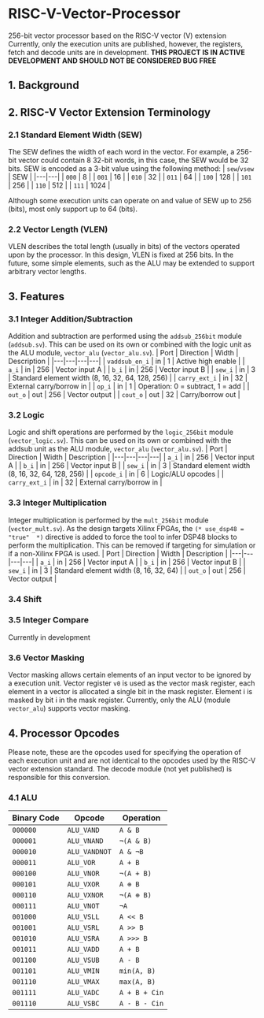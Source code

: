 # RISC-V-Vector-Processor
256-bit vector processor based on the RISC-V vector (V) extension
Currently, only the execution units are published, however, the registers, fetch and decode units are in development. 
**THIS PROJECT IS IN ACTIVE DEVELOPMENT AND SHOULD NOT BE CONSIDERED BUG FREE**

## 1. Background

## 2. RISC-V Vector Extension Terminology
### 2.1 Standard Element Width (SEW)
The SEW defines the width of each word in the vector. For example, a 256-bit vector could contain 8 32-bit words, in this case, the SEW would be 32 bits. SEW is encoded as a 3-bit value using the following method:
| `sew`/`vsew` | SEW |
|---|---|
| `000` | 8 |
| `001` | 16 |
| `010` | 32 |
| `011` | 64 |
| `100` | 128 |
| `101` | 256 |
| `110` | 512 |
| `111` | 1024 |

Although some execution units can operate on and value of SEW up to 256 (bits), most only support up to 64 (bits).

### 2.2 Vector Length (VLEN)
VLEN describes the total length (usually in bits) of the vectors operated upon by the processor. In this design, VLEN is fixed at 256 bits. In the future, some simple elements, such as the ALU may be extended to support arbitrary vector lengths. 

## 3. Features 
### 3.1 Integer Addition/Subtraction
Addition and subtraction are performed using the `addsub_256bit` module (`addsub.sv`). This can be used on its own or combined with the logic unit as the ALU module, `vector_alu` (`vector_alu.sv`).
| Port | Direction | Width | Description |
|---|---|---|---|
| `vaddsub_en_i` | in | 1 | Active high enable |
| `a_i` | in | 256 | Vector input A |
| `b_i` | in | 256 | Vector input B |
| `sew_i` | in | 3 | Standard element width (8, 16, 32, 64, 128, 256) |
| `carry_ext_i` | in | 32 | External carry/borrow in |
| `op_i` | in | 1 | Operation: 0 = subtract, 1 = add |
| `out_o` | out | 256 | Vector output |
| `cout_o` | out | 32 | Carry/borrow out |

### 3.2 Logic
Logic and shift operations are performed by the `logic_256bit` module (`vector_logic.sv`). This can be used on its own or combined with the addsub unit as the ALU module, `vector_alu` (`vector_alu.sv`).
| Port | Direction | Width | Description |
|---|---|---|---|
| `a_i` | in | 256 | Vector input A |
| `b_i` | in | 256 | Vector input B |
| `sew_i` | in | 3 | Standard element width (8, 16, 32, 64, 128, 256) |
| `opcode_i` | in | 6 | Logic/ALU opcodes |
| `carry_ext_i` | in | 32 | External carry/borrow in |

### 3.3 Integer Multiplication
Integer multiplication is performed by the `mult_256bit` module (`vector_mult.sv`). 
As the design targets Xilinx FPGAs, the `(* use_dsp48 =  "true"  *)` directive is added to force the tool to infer DSP48 blocks to perform the multiplication. This can be removed if targeting for simulation or if a non-Xilinx FPGA is used. 
| Port | Direction | Width | Description |
|---|---|---|---|
| `a_i` | in | 256 | Vector input A |
| `b_i` | in | 256 | Vector input B |
| `sew_i` | in | 3 | Standard element width (8, 16, 32, 64) |
| `out_o` | out | 256 | Vector output |

### 3.4 Shift

### 3.5 Integer Compare
Currently in development

### 3.6 Vector Masking
Vector masking allows certain elements of an input vector to be ignored by a execution unit. Vector register `v0` is used as the vector mask register, each element in a vector is allocated a single bit in the mask register. Element i is masked by bit i in the mask register.
Currently, only the ALU (module `vector_alu`) supports vector masking.

## 4. Processor Opcodes
Please note, these are the opcodes used for specifying the operation of each execution unit and are not identical to the opcodes used by the RISC-V vector extension standard. The decode module (not yet published) is responsible for this conversion. 
### 4.1 ALU
| Binary Code | Opcode | Operation|
|---|---|---|
| `000000` | `ALU_VAND` | `A & B` |
| `000001` | `ALU_VNAND`| `¬(A & B)`  |
| `000010` | `ALU_VANDNOT` | `A & ¬B` |
| `000011` | `ALU_VOR` | `A + B` |
| `000100` | `ALU_VNOR` | `¬(A + B)` |
| `000101` | `ALU_VXOR` | `A ⊕ B`|
| `000110` | `ALU_VXNOR` | `¬(A ⊕ B)` |
| `000111` | `ALU_VNOT` | `¬A` |
| `001000` | `ALU_VSLL` | `A << B` |
| `001001` | `ALU_VSRL`| `A >> B`  |
| `001010` | `ALU_VSRA` | `A >>> B` |
| `001011` | `ALU_VADD` | `A + B` |
| `001100` | `ALU_VSUB` | `A - B` |
| `001101` | `ALU_VMIN` | `min(A, B)`|
| `001110` | `ALU_VMAX` | `max(A, B)` |
| `001111` | `ALU_VADC` | `A + B + Cin` |
| `001110` | `ALU_VSBC` | `A - B - Cin` |
